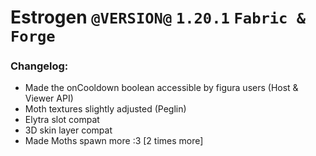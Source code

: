 # Estrogen `@VERSION@` `1.20.1` `Fabric & Forge`
### Changelog:
- Made the onCooldown boolean accessible by figura users (Host & Viewer API)
- Moth textures slightly adjusted (Peglin)
- Elytra slot compat
- 3D skin layer compat
- Made Moths spawn more :3 [2 times more]